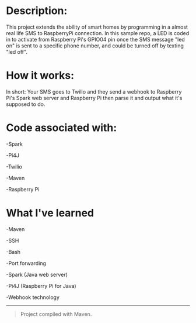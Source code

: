 # Description:
This project extends the ability of smart homes by programming in a almost real life SMS to RaspberryPi connection. In this sample repo, a LED is coded in to activate from Raspberry Pi's GPIO04 pin once the SMS message "led on" is sent to a specific phone number, and could be turned off by texting "led off". 

# How it works:

In short: Your SMS goes to Twilio and they send a webhook to Raspberry Pi's Spark web server and Raspberry Pi then parse it and output what it's supposed to do.

# Code associated with:


-Spark

-Pi4J

-Twilio

-Maven

-Raspberry Pi

# What I've learned

-Maven

-SSH

-Bash

-Port forwarding

-Spark (Java web server)

-Pi4J (Raspberry Pi for Java)

-Webhook technology

---
> Project compiled with Maven.




